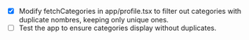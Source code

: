 - [x] Modify fetchCategories in app/profile.tsx to filter out categories with duplicate nombres, keeping only unique ones.
- [ ] Test the app to ensure categories display without duplicates.
